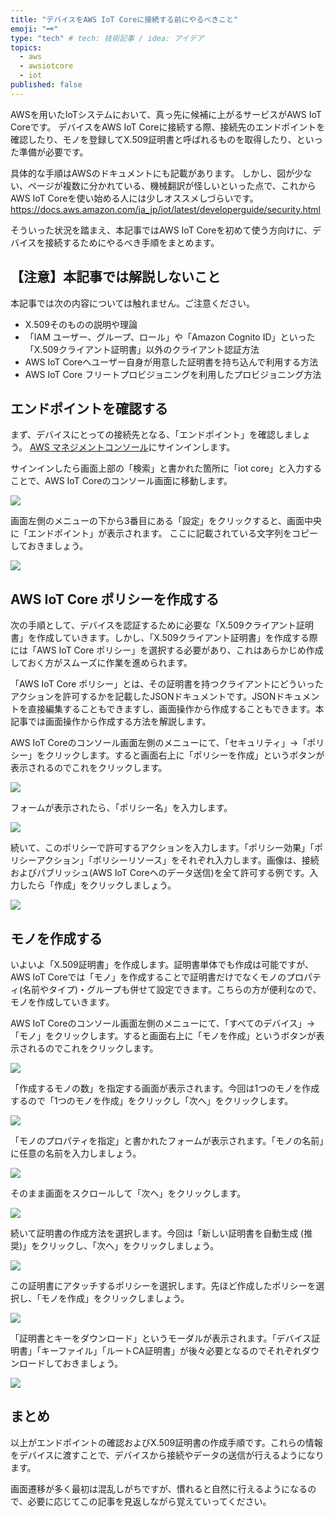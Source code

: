 ```yaml
---
title: "デバイスをAWS IoT Coreに接続する前にやるべきこと"
emoji: "🗝️"
type: "tech" # tech: 技術記事 / idea: アイデア
topics:
  - aws
  - awsiotcore
  - iot
published: false
---
```


AWSを用いたIoTシステムにおいて、真っ先に候補に上がるサービスがAWS IoT Coreです。
デバイスをAWS IoT Coreに接続する際、接続先のエンドポイントを確認したり、モノを登録してX.509証明書と呼ばれるものを取得したり、といった準備が必要です。

具体的な手順はAWSのドキュメントにも記載があります。
しかし、図が少ない、ページが複数に分かれている、機械翻訳が怪しいといった点で、これからAWS IoT Coreを使い始める人には少しオススメしづらいです。
https://docs.aws.amazon.com/ja_jp/iot/latest/developerguide/security.html

そういった状況を踏まえ、本記事ではAWS IoT Coreを初めて使う方向けに、デバイスを接続するためにやるべき手順をまとめます。

## 【注意】本記事では解説しないこと

本記事では次の内容については触れません。ご注意ください。

- X.509そのものの説明や理論
- 「IAM ユーザー、グループ、ロール」や「Amazon Cognito ID」といった「X.509クライアント証明書」以外のクライアント認証方法
- AWS IoT Coreへユーザー自身が用意した証明書を持ち込んで利用する方法
- AWS IoT Core フリートプロビジョニングを利用したプロビジョニング方法

## エンドポイントを確認する

まず、デバイスにとっての接続先となる、「エンドポイント」を確認しましょう。
[AWS マネジメントコンソール](https://aws.amazon.com/jp/console/)にサインインします。

サインインしたら画面上部の「検索」と書かれた箇所に「iot core」と入力することで、AWS IoT Coreのコンソール画面に移動します。

![](https://storage.googleapis.com/zenn-user-upload/3ad3aa86617f-20240417.png)

画面左側のメニューの下から3番目にある「設定」をクリックすると、画面中央に「エンドポイント」が表示されます。
ここに記載されている文字列をコピーしておきましょう。

![](https://storage.googleapis.com/zenn-user-upload/3196308c14ca-20240417.png)

## AWS IoT Core ポリシーを作成する

次の手順として、デバイスを認証するために必要な「X.509クライアント証明書」を作成していきます。しかし、「X.509クライアント証明書」を作成する際には「AWS IoT Core ポリシー」を選択する必要があり、これはあらかじめ作成しておく方がスムーズに作業を進められます。

「AWS IoT Core ポリシー」とは、その証明書を持つクライアントにどういったアクションを許可するかを記載したJSONドキュメントです。JSONドキュメントを直接編集することもできますし、画面操作から作成することもできます。本記事では画面操作から作成する方法を解説します。

AWS IoT Coreのコンソール画面左側のメニューにて、「セキュリティ」→「ポリシー」をクリックします。すると画面右上に「ポリシーを作成」というボタンが表示されるのでこれをクリックします。

![](https://storage.googleapis.com/zenn-user-upload/8b1a7116b2c7-20240417.png)

フォームが表示されたら、「ポリシー名」を入力します。

![](https://storage.googleapis.com/zenn-user-upload/dbf345b0d0e1-20240417.png)

続いて、このポリシーで許可するアクションを入力します。「ポリシー効果」「ポリシーアクション」「ポリシーリソース」をそれぞれ入力します。画像は、接続およびパブリッシュ(AWS IoT Coreへのデータ送信)を全て許可する例です。入力したら「作成」をクリックしましょう。

![](https://storage.googleapis.com/zenn-user-upload/94f6e0bab929-20240417.png)

## モノを作成する

いよいよ「X.509証明書」を作成します。証明書単体でも作成は可能ですが、AWS IoT Coreでは「モノ」を作成することで証明書だけでなくモノのプロパティ(名前やタイプ)・グループも併せて設定できます。こちらの方が便利なので、モノを作成していきます。

AWS IoT Coreのコンソール画面左側のメニューにて、「すべてのデバイス」→「モノ」をクリックします。すると画面右上に「モノを作成」というボタンが表示されるのでこれをクリックします。

![](https://storage.googleapis.com/zenn-user-upload/18efb019a38c-20240417.png)

「作成するモノの数」を指定する画面が表示されます。今回は1つのモノを作成するので「1つのモノを作成」をクリックし「次へ」をクリックします。

![](https://storage.googleapis.com/zenn-user-upload/2ed2eb36dfb9-20240417.png)

「モノのプロパティを指定」と書かれたフォームが表示されます。「モノの名前」に任意の名前を入力しましょう。

![](https://storage.googleapis.com/zenn-user-upload/66cd0894dbbc-20240417.png)

そのまま画面をスクロールして「次へ」をクリックします。

![](https://storage.googleapis.com/zenn-user-upload/2e674bf97050-20240417.png)

続いて証明書の作成方法を選択します。今回は「新しい証明書を自動生成 (推奨)」をクリックし、「次へ」をクリックしましょう。

![](https://storage.googleapis.com/zenn-user-upload/575b87697ba2-20240417.png)

この証明書にアタッチするポリシーを選択します。先ほど作成したポリシーを選択し、「モノを作成」をクリックしましょう。

![](https://storage.googleapis.com/zenn-user-upload/626653e67ae6-20240417.png)

「証明書とキーをダウンロード」というモーダルが表示されます。「デバイス証明書」「キーファイル」「ルートCA証明書」が後々必要となるのでそれぞれダウンロードしておきましょう。

![](https://storage.googleapis.com/zenn-user-upload/b58d170098d2-20240417.png)

## まとめ

以上がエンドポイントの確認およびX.509証明書の作成手順です。これらの情報をデバイスに渡すことで、デバイスから接続やデータの送信が行えるようになります。

画面遷移が多く最初は混乱しがちですが、慣れると自然に行えるようになるので、必要に応じてこの記事を見返しながら覚えていってください。